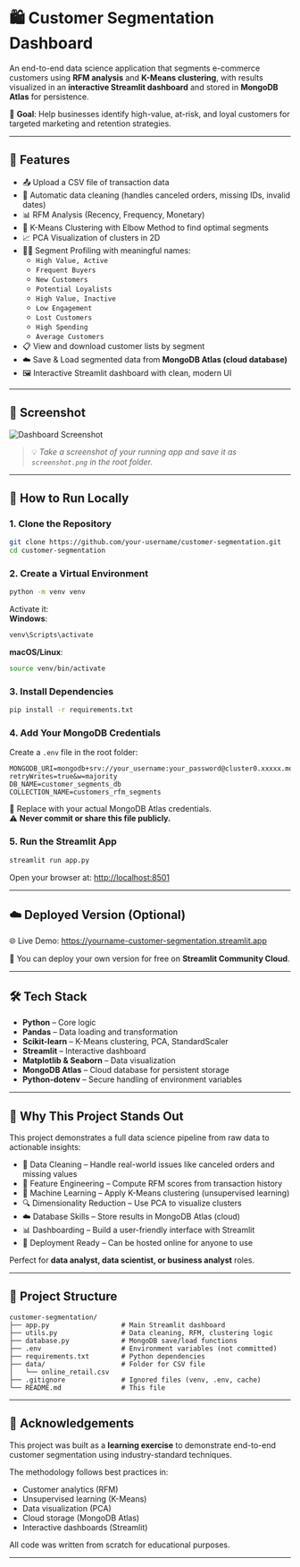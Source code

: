 # 🛍️ Customer Segmentation Dashboard

An end-to-end data science application that segments e-commerce customers using **RFM analysis** and **K-Means clustering**, with results visualized in an **interactive Streamlit dashboard** and stored in **MongoDB Atlas** for persistence.

🎯 **Goal**: Help businesses identify high-value, at-risk, and loyal customers for targeted marketing and retention strategies.

---

## 🔧 Features

- 📤 Upload a CSV file of transaction data  
- 🧹 Automatic data cleaning (handles canceled orders, missing IDs, invalid dates)  
- 📊 RFM Analysis (Recency, Frequency, Monetary)  
- 🧠 K-Means Clustering with Elbow Method to find optimal segments  
- 📈 PCA Visualization of clusters in 2D  
- 🧑‍💼 Segment Profiling with meaningful names:
  - `High Value, Active`
  - `Frequent Buyers`
  - `New Customers`
  - `Potential Loyalists`
  - `High Value, Inactive`
  - `Low Engagement`
  - `Lost Customers`
  - `High Spending`
  - `Average Customers`
- 📋 View and download customer lists by segment  
- ☁️ Save & Load segmented data from **MongoDB Atlas (cloud database)**  
- 🖼️ Interactive Streamlit dashboard with clean, modern UI  

---

## 📸 Screenshot

![Dashboard Screenshot](screenshot.png)

> 💡 *Take a screenshot of your running app and save it as `screenshot.png` in the root folder.*

---

## 🚀 How to Run Locally

### 1. Clone the Repository
```bash
git clone https://github.com/your-username/customer-segmentation.git
cd customer-segmentation
```

### 2. Create a Virtual Environment
```bash
python -m venv venv
```

Activate it:  
**Windows**:
```bash
venv\Scripts\activate
```
**macOS/Linux**:
```bash
source venv/bin/activate
```

### 3. Install Dependencies
```bash
pip install -r requirements.txt
```

### 4. Add Your MongoDB Credentials
Create a `.env` file in the root folder:

```env
MONGODB_URI=mongodb+srv://your_username:your_password@cluster0.xxxxx.mongodb.net/?retryWrites=true&w=majority
DB_NAME=customer_segments_db
COLLECTION_NAME=customers_rfm_segments
```

🔐 Replace with your actual MongoDB Atlas credentials.  
⚠️ **Never commit or share this file publicly.**

### 5. Run the Streamlit App
```bash
streamlit run app.py
```

Open your browser at: [http://localhost:8501](http://localhost:8501)

---

## ☁️ Deployed Version (Optional)

🌐 Live Demo: https://yourname-customer-segmentation.streamlit.app  

🎯 You can deploy your own version for free on **Streamlit Community Cloud**.

---

## 🛠️ Tech Stack

- **Python** – Core logic  
- **Pandas** – Data loading and transformation  
- **Scikit-learn** – K-Means clustering, PCA, StandardScaler  
- **Streamlit** – Interactive dashboard  
- **Matplotlib & Seaborn** – Data visualization  
- **MongoDB Atlas** – Cloud database for persistent storage  
- **Python-dotenv** – Secure handling of environment variables  

---

## 🎯 Why This Project Stands Out

This project demonstrates a full data science pipeline from raw data to actionable insights:

- 🧹 Data Cleaning – Handle real-world issues like canceled orders and missing values  
- 🔑 Feature Engineering – Compute RFM scores from transaction history  
- 🤖 Machine Learning – Apply K-Means clustering (unsupervised learning)  
- 🔍 Dimensionality Reduction – Use PCA to visualize clusters  
- ☁️ Database Skills – Store results in MongoDB Atlas (cloud)  
- 📊 Dashboarding – Build a user-friendly interface with Streamlit  
- 🚀 Deployment Ready – Can be hosted online for anyone to use  

Perfect for **data analyst, data scientist, or business analyst** roles.

---

## 📂 Project Structure

```
customer-segmentation/
├── app.py                  # Main Streamlit dashboard
├── utils.py                # Data cleaning, RFM, clustering logic
├── database.py             # MongoDB save/load functions
├── .env                    # Environment variables (not committed)
├── requirements.txt        # Python dependencies
├── data/                   # Folder for CSV file
│   └── online_retail.csv
├── .gitignore              # Ignored files (venv, .env, cache)
└── README.md               # This file
```

---

## 🙌 Acknowledgements

This project was built as a **learning exercise** to demonstrate end-to-end customer segmentation using industry-standard techniques.

The methodology follows best practices in:

- Customer analytics (RFM)  
- Unsupervised learning (K-Means)  
- Data visualization (PCA)  
- Cloud storage (MongoDB Atlas)  
- Interactive dashboards (Streamlit)  

All code was written from scratch for educational purposes.

---
